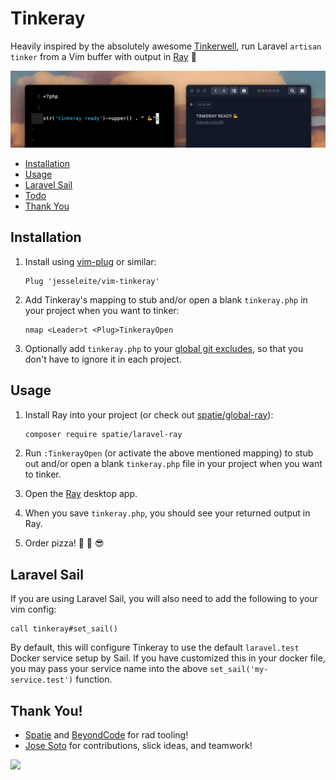 # Tinkeray

Heavily inspired by the absolutely awesome [Tinkerwell](https://tinkerwell.app/), run Laravel `artisan tinker` from a Vim buffer with output in [Ray](https://spatie.be/products/ray) 🔫

![](example.png)

- [Installation](#installation)
- [Usage](#usage)
- [Laravel Sail](#laravel-sail)
- [Todo](#todo)
- [Thank You](#thank-you)

## Installation

1. Install using [vim-plug](https://github.com/junegunn/vim-plug) or similar:

    ```vim
    Plug 'jesseleite/vim-tinkeray'
    ```

2. Add Tinkeray's mapping to stub and/or open a blank `tinkeray.php` in your project when you want to tinker:

    ```vim
    nmap <Leader>t <Plug>TinkerayOpen
    ```

3. Optionally add `tinkeray.php` to your [global git excludes](https://gist.github.com/subfuzion/db7f57fff2fb6998a16c), so that you don't have to ignore it in each project.

## Usage

1. Install Ray into your project (or check out [spatie/global-ray](https://github.com/spatie/global-ray)):

    ```bash
    composer require spatie/laravel-ray
    ```

2. Run `:TinkerayOpen` (or activate the above mentioned mapping) to stub out and/or open a blank `tinkeray.php` file in your project when you want to tinker.

3. Open the [Ray](https://spatie.be/products/ray) desktop app.

4. When you save `tinkeray.php`, you should see your returned output in Ray.

5. Order pizza! 🍕 🤘 😎

## Laravel Sail

If you are using Laravel Sail, you will also need to add the following to your vim config:

```vim
call tinkeray#set_sail()
```

By default, this will configure Tinkeray to use the default `laravel.test` Docker service setup by Sail. If you have customized this in your docker file, you may pass your service name into the above `set_sail('my-service.test')` function.

## Thank You!

- [Spatie](https://spatie.be/) and [BeyondCode](https://beyondco.de/) for rad tooling!
- [Jose Soto](https://twitter.com/josecanhelp) for contributions, slick ideas, and teamwork!

![](https://media.giphy.com/media/BvsKJXGzqfNPq/giphy.gif)
